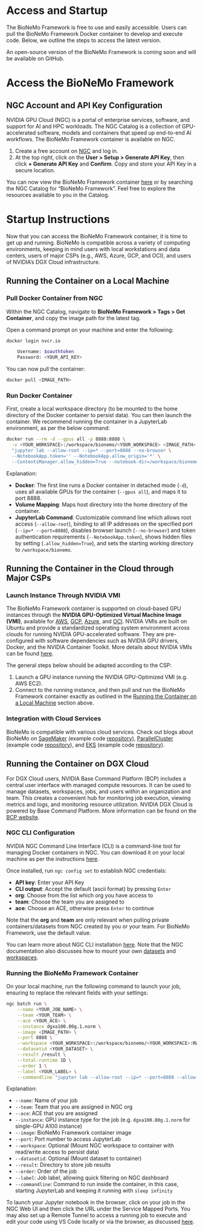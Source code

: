 # Access and Startup

The BioNeMo Framework is free to use and easily accessible. Users can pull the BioNeMo Framework Docker container to develop and execute code. Below, we outline the steps to access the latest version.

An open-source version of the BioNeMo Framework is coming soon and will be available on GitHub.

# Access the BioNeMo Framework

## NGC Account and API Key Configuration

NVIDIA GPU Cloud (NGC) is a portal of enterprise services, software, and support for AI and HPC workloads. The NGC Catalog is a collection of GPU-accelerated software, models and containers that speed up end-to-end AI workflows. The BioNeMo Framework container is available on NGC.

1. Create a free account on [NGC](https://ngc.nvidia.com/signin) and log in.
2. At the top right, click on the **User > Setup > Generate API Key**, then click **+ Generate API Key** and **Confirm**. Copy and store your API Key in a secure location.

You can now view the BioNeMo Framework container [here](https://catalog.ngc.nvidia.com/orgs/nvidia/teams/clara/containers/bionemo-framework) or by searching the NGC Catalog for “BioNeMo Framework”. Feel free to explore the resources available to you in the Catalog.

# Startup Instructions

Now that you can access the BioNeMo Framework container, it is time to get up and running. BioNeMo is compatible across a variety of computing environments, keeping in mind users with local workstations and data centers, users of major CSPs (e.g., AWS, Azure, GCP, and OCI), and users of NVIDIA’s DGX Cloud infrastructure.

## Running the Container on a Local Machine

### Pull Docker Container from NGC

Within the NGC Catalog, navigate to **BioNeMo Framework > Tags > Get Container**, and copy the image path for the latest tag.

Open a command prompt on your machine and enter the following:

```bash
docker login nvcr.io

    Username: $oauthtoken
    Password: <YOUR_API_KEY>
```

You can now pull the container:

```bash
docker pull <IMAGE_PATH>
```

### Run Docker Container

First, create a local workspace directory (to be mounted to the home directory of the Docker container to persist data). You can then launch the container. We recommend running the container in a JupyterLab environment, as per the below command:

```bash
docker run --rm -d --gpus all -p 8888:8888 \
  -v <YOUR_WORKSPACE>:/workspace/bionemo/<YOUR_WORKSPACE> <IMAGE_PATH> \
  "jupyter lab --allow-root --ip=* --port=8888 --no-browser \
  --NotebookApp.token='' --NotebookApp.allow_origin='*' \
  --ContentsManager.allow_hidden=True --notebook-dir=/workspace/bionemo"
```

Explanation:
* **Docker**: The first line runs a Docker container in detached mode (`-d`), uses all available GPUs for the container (``--gpus all``), and maps it to port 8888.
* **Volume Mapping**: Maps host directory into the home directory of the container.
* **JupyterLab Command**: Customizable command line which allows root access (``--allow-root``), binding to all IP addresses on the specified port (``--ip=* --port=8888``), disables browser launch (``--no-browser``) and token authentication requirements (``--NotebookApp.token``), shows hidden files by setting (``.allow_hidden=True``), and sets the starting working directory to ``/workspace/bionemo``.

## Running the Container in the Cloud through Major CSPs

### Launch Instance Through NVIDIA VMI

The BioNeMo Framework container is supported on cloud-based GPU instances through the **NVIDIA GPU-Optimized Virtual Machine Image (VMI)**, available for [AWS](https://aws.amazon.com/marketplace/pp/prodview-7ikjtg3um26wq#pdp-pricing), [GCP](https://console.cloud.google.com/marketplace/product/nvidia-ngc-public/nvidia-gpu-optimized-vmi), [Azure](https://azuremarketplace.microsoft.com/en-us/marketplace/apps/nvidia.ngc_azure_17_11?tab=overview), and [OCI](https://cloudmarketplace.oracle.com/marketplace/en_US/listing/165104541). NVIDIA VMIs are built on Ubuntu and provide a standardized operating system environment across clouds for running NVIDIA GPU-accelerated software. They are pre-configured with software dependencies such as NVIDIA GPU drivers, Docker, and the NVIDIA Container Toolkit. More details about NVIDIA VMIs can be found [here](https://catalog.ngc.nvidia.com/orgs/nvidia/collections/nvidia_vmi).

The general steps below should be adapted according to the CSP:
1. Launch a GPU instance running the NVIDIA GPU-Optimized VMI (e.g. AWS EC2).
2. Connect to the running instance, and then pull and run the BioNeMo Framework container exactly as outlined in the [Running the Container on a Local Machine](#running-the-container-on-a-local-machine) section above.

### Integration with Cloud Services

BioNeMo is compatible with various cloud services. Check out blogs about BioNeMo on [SageMaker](https://aws.amazon.com/blogs/industries/find-the-next-blockbuster-with-nvidia-bionemo-framework-on-amazon-sagemaker/) (example code [repository](https://github.com/aws-samples/amazon-sagemaker-with-nvidia-bionemo)), [ParallelCluster](https://aws.amazon.com/blogs/hpc/protein-language-model-training-with-nvidia-bionemo-framework-on-aws-parallelcluster/) (example code [repository](https://github.com/aws-samples/awsome-distributed-training/tree/main/3.test_cases/14.bionemo)), and [EKS](https://aws.amazon.com/blogs/hpc/accelerate-drug-discovery-with-nvidia-bionemo-framework-on-amazon-eks/) (example code [repository](https://github.com/awslabs/data-on-eks/tree/main/ai-ml/bionemo)).

## Running the Container on DGX Cloud

For DGX Cloud users, NVIDIA Base Command Platform (BCP) includes a central user interface with managed compute resources. It can be used to manage datasets, workspaces, jobs, and users within an organization and team. This creates a convenient hub for monitoring job execution, viewing metrics and logs, and monitoring resource utilization. NVIDIA DGX Cloud is powered by Base Command Platform. More information can be found on the [BCP website](https://docs.nvidia.com/base-command-platform/index.html).

### NGC CLI Configuration

NVIDIA NGC Command Line Interface (CLI) is a command-line tool for managing Docker containers in NGC. You can download it on your local machine as per the instructions [here](https://org.ngc.nvidia.com/setup/installers/cli).

Once installed, run `ngc config set` to establish NGC credentials:
* **API key**: Enter your API Key
* **CLI output**: Accept the default (ascii format) by pressing `Enter`
* **org**: Choose from the list which org you have access to
* **team**: Choose the team you are assigned to
* **ace**: Choose an ACE, otherwise press `Enter` to continue

Note that the **org** and **team** are only relevant when pulling private containers/datasets from NGC created by you or your team. For BioNeMo Framework, use the default value.

You can learn more about NGC CLI installation [here](https://docs.nvidia.com/base-command-platform/user-guide/latest/index.html#installing-ngc-cli). Note that the NGC documentation also discusses how to mount your own [datasets](https://docs.nvidia.com/base-command-platform/user-guide/latest/index.html#managing-datasets) and [workspaces](https://docs.nvidia.com/base-command-platform/user-guide/latest/index.html#managing-workspaces).

### Running the BioNeMo Framework Container

On your local machine, run the following command to launch your job, ensuring to replace the relevant fields with your settings:

```bash
ngc batch run \
	--name <YOUR_JOB_NAME> \
	--team <YOUR_TEAM> \
	--ace <YOUR_ACE> \
	--instance dgxa100.80g.1.norm \
	--image <IMAGE_PATH> \
	--port 8888 \
	--workspace <YOUR_WORKSPACE>:/workspace/bionemo/<YOUR_WORKSPACE>:RW \
	--datasetid <YOUR_DATASET> \
	--result /result \
	--total-runtime 1D \
	--order 1 \
	--label <YOUR_LABEL> \
	--commandline "jupyter lab --allow-root --ip=* --port=8888 --allow-root --no-browser --NotebookApp.token='' --NotebookApp.allow_origin='*' --ContentsManager.allow_hidden=True --notebook-dir=/workspace/bionemo & sleep infinity"
```

Explanation:
* `--name`: Name of your job
* `--team`: Team that you are assigned in NGC org
* `--ace`: ACE that you are assigned
* `--instance`: GPU instance type for the job (e.g. `dgxa100.80g.1.norm` for single-GPU A100 instance)
* `--image`: BioNeMo Framework container image
* `--port`: Port number to access JupyterLab
* `--workspace`: Optional (Mount NGC workspace to container with read/write access to persist data)
* `--datasetid`: Optional (Mount dataset to container)
* `--result`: Directory to store job results
* `--order`: Order of the job
* `--label`: Job label, allowing quick filtering on NGC dashboard
* `--commandline`: Command to run inside the container, in this case, starting JupyterLab and keeping it running with `sleep infinity`

To launch your Jupyter notebook in the browser, click on your job in the NGC Web UI and then click the URL under the Service Mapped Ports. You may also set up a Remote Tunnel to access a running job to execute and edit your code using VS Code locally or via the browser, as discussed [here](https://docs.nvidia.com/base-command-platform/user-guide/latest/index.html#setting-up-and-accessing-visual-studio-code-via-remote-tunnel).

